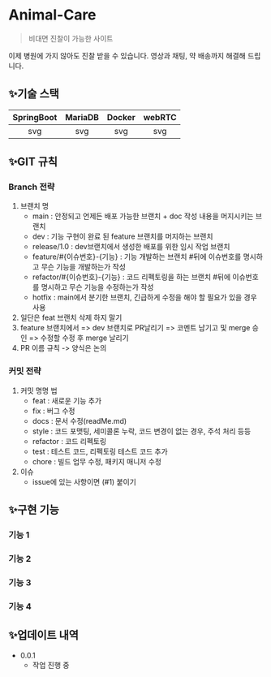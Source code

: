 # Animal-Care
> 비대면 진찰이 가능한 사이트

이제 병원에 가지 않아도 진찰 받을 수 있습니다.
영상과 채팅, 약 배송까지 해결해 드립니다.

## ✨기술 스택

| SpringBoot | MariaDB | Docker | webRTC |
|:----------:|:-------:|:------:|:------:|
|    svg     |   svg   |    svg    |   svg     |

## ✨GIT 규칙

### Branch 전략

1. 브랜치 명
   - main : 안정되고 언제든 배포 가능한 브랜치 + doc 작성 내용을 머지시키는 브랜치
   - dev : 기능 구현이 완료 된 feature 브랜치를 머지하는 브랜치
   - release/1.0 : dev브랜치에서 생성한 배포를 위한 임시 작업 브랜치
   - feature/#{이슈번호}-{기능} : 기능 개발하는 브랜치 #뒤에 이슈번호를 명시하고 무슨 기능을 개발하는가 작성
   - refactor/#{이슈번호}-{기능} : 코드 리펙토링을 하는 브랜치 #뒤에 이슈번호를 명시하고 무슨 기능을 수정하는가 작성
   - hotfix : main에서 분기한 브랜치, 긴급하게 수정을 해야 할 필요가 있을 경우 사용
2. 일단은 feat 브랜치 삭제 하지 말기 
3. feature 브랜치에서 => dev 브랜치로 PR날리기 => 코멘트 남기고 및 merge 승인 => 수정할 수정 후 merge 날리기 
4. PR 이름 규칙 -> 양식은 논의

### 커밋 전략
1. 커밋 명명 법
   - feat : 새로운 기능 추가
   - fix : 버그 수정
   - docs : 문서 수정(readMe.md)
   - style : 코드 포맷팅, 세미콜론 누락, 코드 변경이 없는 경우, 주석 처리 등등
   - refactor : 코드 리펙토링
   - test : 테스트 코드, 리펙토링 테스트 코드 추가
   - chore : 빌드 업무 수정, 패키지 매니저 수정
2. 이슈
   - issue에 있는 사항이면 (#1) 붙이기

## ✨구현 기능

### 기능 1

### 기능 2

### 기능 3

### 기능 4


## ✨업데이트 내역

* 0.0.1
    * 작업 진행 중


